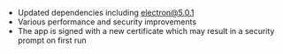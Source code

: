 * Updated dependencies including electron@5.0.1
* Various performance and security improvements
* The app is signed with a new certificate which may result in a security prompt on first run